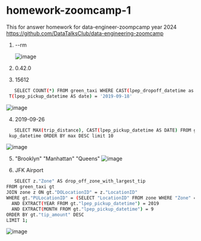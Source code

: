 # homework-zoomcamp-1


This for answer homework for data-engineer-zoompcamp year 2024
https://github.com/DataTalksClub/data-engineering-zoomcamp

1. --rm
   
   ![image](https://github.com/mysecret39/homework-zoomcamp-1/assets/88777199/725e8b0e-c327-46ca-a429-5cdd3ba6a35f)

2. 0.42.0

3. 15612

```bash
   SELECT COUNT(*) FROM green_taxi WHERE CAST(lpep_dropoff_datetime as date)= '2019-09-18' AND CAS
 T(lpep_pickup_datetime AS date) = '2019-09-18'
```
![image](https://github.com/mysecret39/homework-zoomcamp-1/assets/88777199/564e3aec-f953-452a-9d8f-b017fff00b79)

4. 2019-09-26
```bash
   SELECT MAX(trip_distance), CAST(lpep_pickup_datetime AS DATE) FROM green_taxi GROUP BY lpep_pic
 kup_datetime ORDER BY max DESC limit 10
```
   ![image](https://github.com/mysecret39/homework-zoomcamp-1/assets/88777199/128acd63-9607-41d6-b231-06b497ac9150)

5. "Brooklyn" "Manhattan" "Queens"
   ![image](https://github.com/mysecret39/homework-zoomcamp-1/assets/88777199/f873dee1-cfd2-4f2c-b967-455541e33fa4)

6. JFK Airport
```bash
   SELECT z."Zone" AS drop_off_zone_with_largest_tip
FROM green_taxi gt
JOIN zone z ON gt."DOLocationID" = z."LocationID"
WHERE gt."PULocationID" = (SELECT "LocationID" FROM zone WHERE "Zone" = 'Astoria')
  AND EXTRACT(YEAR FROM gt."lpep_pickup_datetime") = 2019
  AND EXTRACT(MONTH FROM gt."lpep_pickup_datetime") = 9
ORDER BY gt."tip_amount" DESC
LIMIT 1;
```

   ![image](https://github.com/mysecret39/homework-zoomcamp-1/assets/88777199/2220b61a-c210-4a35-9108-0f6e098ca649)

